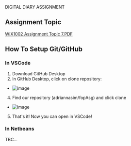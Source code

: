 DIGITAL DIARY ASSIGNMENT
## Assignment Topic 
[WIX1002 Assignment Topic 7.PDF](https://github.com/user-attachments/files/17698336/WIX1002.Assignment.Topic.7.PDF)

## How To Setup Git/GitHub
### In VSCode
1. Download GitHub Desktop
2. In GitHub Desktop, click on clone repository:
- ![image](https://github.com/user-attachments/assets/57aa9db4-33b1-491e-9134-e63205fc780b)
4. Find our repository (adriannasim/fopAsg) and click clone
- ![image](https://github.com/user-attachments/assets/b1bd084d-78df-4594-8b9f-b4f9dd429423)
5. That's it! Now you can open in VSCode!

### In Netbeans
TBC...
